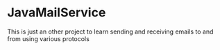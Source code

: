 # JavaMailService
This is just an other project to learn sending and receiving emails to and from using various protocols
